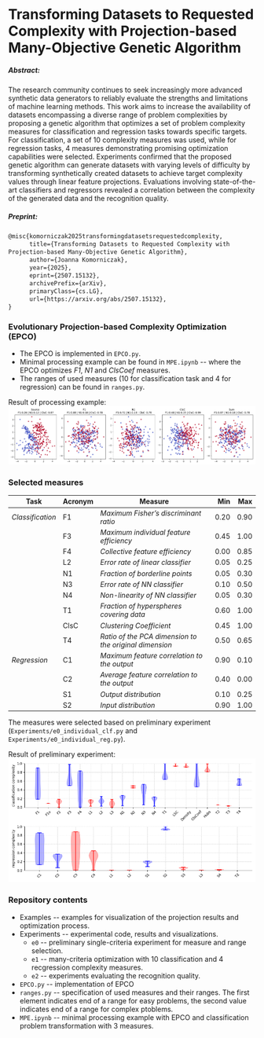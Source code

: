 # Transforming Datasets to Requested Complexity with Projection-based Many-Objective Genetic Algorithm

##### Abstract:
The research community continues to seek increasingly more advanced synthetic data generators to reliably evaluate the strengths and limitations of machine learning methods. This work aims to increase the availability of datasets encompassing a diverse range of problem complexities by proposing a genetic algorithm that optimizes a set of problem complexity measures for classification and regression tasks towards specific targets. For classification, a set of 10 complexity measures was used, while for regression tasks, 4 measures demonstrating promising optimization capabilities were selected. Experiments confirmed that the proposed genetic algorithm can generate datasets with varying levels of difficulty by transforming synthetically created datasets to achieve target complexity values through linear feature projections. Evaluations involving state-of-the-art classifiers and regressors revealed a correlation between the complexity of the generated data and the recognition quality.

##### Preprint:
```
@misc{komorniczak2025transformingdatasetsrequestedcomplexity,
      title={Transforming Datasets to Requested Complexity with Projection-based Many-Objective Genetic Algorithm}, 
      author={Joanna Komorniczak},
      year={2025},
      eprint={2507.15132},
      archivePrefix={arXiv},
      primaryClass={cs.LG},
      url={https://arxiv.org/abs/2507.15132}, 
}
```

### Evolutionary Projection-based Complexity Optimization (EPCO)

- The EPCO is implemented in `EPCO.py`.
- Minimal processing example can be found in `MPE.ipynb` -- where the EPCO optimizes *F1*, *N1* and *ClsCoef* measures.
- The ranges of used measures (10 for classification task and 4 for regression) can be found in `ranges.py`.

Result of processing example:
![example](example.png)

### Selected measures
| **Task**         | **Acronym** | **Measure**                                       | **Min** | **Max** |
| ---------------- | ----------- | ------------------------------------------------------ | ------: | ------: |
| *Classification* | F1          | *Maximum Fisher’s discriminant ratio*                  |    0.20 |    0.90 |
|                  | F3          | *Maximum individual feature efficiency*                |    0.45 |    1.00 |
|                  | F4          | *Collective feature efficiency*                        |    0.00 |    0.85 |
|                  | L2          | *Error rate of linear classifier*                      |    0.05 |    0.25 |
|                  | N1          | *Fraction of borderline points*                        |    0.05 |    0.30 |
|                  | N3          | *Error rate of NN classifier*                          |    0.10 |    0.50 |
|                  | N4          | *Non-linearity of NN classifier*                       |    0.05 |    0.30 |
|                  | T1          | *Fraction of hyperspheres covering data*               |    0.60 |    1.00 |
|                  | ClsC        | *Clustering Coefficient*                               |    0.45 |    1.00 |
|                  | T4          | *Ratio of the PCA dimension to the original dimension* |    0.50 |    0.65 |
| *Regression*     | C1          | *Maximum feature correlation to the output*            |    0.90 |    0.10 |
|                  | C2          | *Average feature correlation to the output*            |    0.40 |    0.00 |
|                  | S1          | *Output distribution*                                  |    0.10 |    0.25 |
|                  | S2          | *Input distribution*                                   |    0.90 |    1.00 |



The measures were selected based on preliminary experiment (`Experiments/e0_individual_clf.py` and `Experiments/e0_individual_reg.py`). 

Result of preliminary experiment:
![e0](Experiments/figures/e0_common.png)

### Repository contents

- Examples -- examples for visualization of the projection results and optimization process.
- Experiments -- experimental code, results and visualizations.
    - `e0` -- preliminary single-criteria experiment for measure and range selection.
    - `e1` -- many-criteria optimization with 10 classification and 4 recgression complexity measures.
    - `e2` -- experiments evaluating the recognition quality.
- `EPCO.py` -- implementation of EPCO
- `ranges.py` -- specification of used measures and their ranges. The first element indicates end of a range for easy problems, the second value indicates end of a range for complex ptoblems.
- `MPE.ipynb` -- minimal processing example with EPCO and classification problem transformation with 3 measures.

